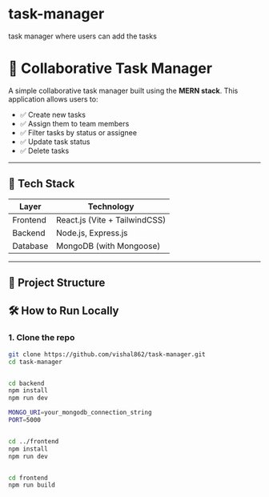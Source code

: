# task-manager
task manager where users can add the tasks
# 📝 Collaborative Task Manager

A simple collaborative task manager built using the **MERN stack**. This application allows users to:

- ✅ Create new tasks
- ✅ Assign them to team members
- ✅ Filter tasks by status or assignee
- ✅ Update task status
- ✅ Delete tasks

---

## 🚀 Tech Stack

| Layer       | Technology           |
|-------------|----------------------|
| Frontend    | React.js (Vite + TailwindCSS) |
| Backend     | Node.js, Express.js  |
| Database    | MongoDB (with Mongoose) |

---

## 📁 Project Structure

## 🛠️ How to Run Locally

### 1. Clone the repo
```bash
git clone https://github.com/vishal862/task-manager.git
cd task-manager


cd backend
npm install
npm run dev

MONGO_URI=your_mongodb_connection_string
PORT=5000


cd ../frontend
npm install
npm run dev


cd frontend
npm run build
